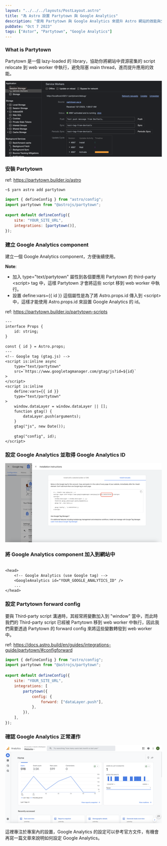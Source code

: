 ```yaml
---
layout: "../../../layouts/PostLayout.astro"
title: "為 Astro 設置 Partytown 與 Google Analytics"
description: "使用 Partytown 與 Google Analytics 來提升 Astro 網站的效能與分析網站流量"
pubDate: "Oct 7 2023"
tags: ["Astor", "Partytown", "Google Analytics"]
---
```


### What is Partytown

Partytown 是一個 lazy-loaded 的 library，協助你將網站中資源密集的 script relocate 到 web worker 中執行，避免阻塞 main thread，進而提升應用的效能。

![](../../../assets/images/partytown-service-worker.png)

### 安裝 Partytown

ref: <https://partytown.builder.io/astro>

```bash
~$ yarn astro add partytown
```

```js
import { defineConfig } from "astro/config";
import partytown from "@astrojs/partytown";

export default defineConfig({
	site: "YOUR_SITE_URL",
	integrations: [partytown()],
});
```

### 建立 Google Analytics component

建立一個 Google Analytics component，方便後續使用。

**Note**:

-   加入 type="text/partytown" 屬性到各個要應用 Partytown 的 third-party \<script\> tag 中，這樣 Partytown 才會將這些 script 移到 web worker 中執行。
-   設置 define:vars={{ id }} 這個屬性是為了將 Astro.props.id 傳入到 \<script\> 中，這樣才能使用 Astro.props.id 來設置 Google Analytics 的 id。

ref: <https://partytown.builder.io/partytown-scripts>

```astro
---
interface Props {
	id: string;
}

const { id } = Astro.props;
---
<!-- Google tag (gtag.js) -->
<script is:inline async
    type="text/partytown"
    src=`https://www.googletagmanager.com/gtag/js?id=${id}`
>
</script>
<script is:inline
    define:vars={{ id }}
    type="text/partytown"
>
	window.dataLayer = window.dataLayer || [];
	function gtag() {
		dataLayer.push(arguments);
	}
	gtag("js", new Date());

	gtag("config", id);
</script>
```

### 設定 Google Analytics 並取得 Google Analytics ID

![](../../../assets/images/google-analytics-installation-instructions.png)

### 將 Google Analytics component 加入到網站中

```astro

<head>
    <!-- Google Analytics (use Google tag) -->
    <GoogleAnalytics id="YOUR_GOOGLE_ANALYTICS_ID" />
    ...
</head>
```

### 設定 Partytown forward config

要與 Third-party script 溝通時，其經常將變數加入到 "window" 當中，而此時我們的 Third-party script 已經被 Partytown 移到 web worker 中執行，因此我們需要透過 Partytown 的 forward config 來將這些變數轉發到 web worker 中。

ref: <https://docs.astro.build/en/guides/integrations-guide/partytown/#configforward>

```js
import { defineConfig } from "astro/config";
import partytown from "@astrojs/partytown";

export default defineConfig({
	site: "YOUR_SITE_URL",
	integrations: [
		partytown({
			config: {
				forward: ["dataLayer.push"],
			},
		}),
	],
});
```

### 確認 Google Analytics 正常運作

![](../../../assets/images/google-analytics-overview.png)

這裡專注於專案內的設置，Google Analytics 的設定可以參考官方文件，有機會再寫一篇文章來說明如何設定 Google Analytics。
